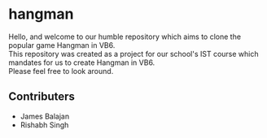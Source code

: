 # hangman
Hello, and welcome to our humble repository which aims to clone the popular game Hangman in VB6.<br>
This repository was created as a project for our school's IST course which mandates for us to create Hangman in VB6.<br>
Please feel free to look around.<br>

## Contributers
* James Balajan
* Rishabh Singh
